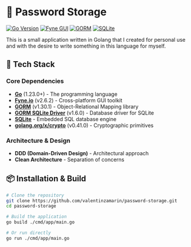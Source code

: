 # 🔐 Password Storage

[![Go Version](https://img.shields.io/badge/Go-1.23+-00ADD8?logo=go)](https://golang.org)
[![Fyne GUI](https://img.shields.io/badge/GUI-Fyne.io-1C71D8?logo=go)](https://fyne.io)
[![GORM](https://img.shields.io/badge/ORM-GORM-69C1B8?logo=go)](https://gorm.io)
[![SQLite](https://img.shields.io/badge/Database-SQLite-003B57?logo=sqlite)](https://sqlite.org)

This is a small application written in Golang that I created for personal use and with the desire to write something in this language for myself.

## 🚀 Tech Stack

### Core Dependencies
- **[Go](https://golang.org)** (1.23.0+) - The programming language
- **[Fyne.io](https://fyne.io)** (v2.6.2) - Cross-platform GUI toolkit
- **[GORM](https://gorm.io)** (v1.30.1) - Object-Relational Mapping library
- **[GORM SQLite Driver](https://gorm.io/driver/sqlite)** (v1.6.0) - Database driver for SQLite
- **[SQLite](https://sqlite.org)** - Embedded SQL database engine
- **[golang.org/x/crypto](https://pkg.go.dev/golang.org/x/crypto)** (v0.41.0) - Cryptographic primitives

### Architecture & Design
- **DDD (Domain-Driven Design)** - Architectural approach
- **Clean Architecture** - Separation of concerns

## 📦 Installation & Build

```bash
# Clone the repository
git clone https://github.com/valentinzamarin/password-storage.git
cd password-storage

# Build the application
go build ./cmd/app/main.go

# Or run directly
go run ./cmd/app/main.go
